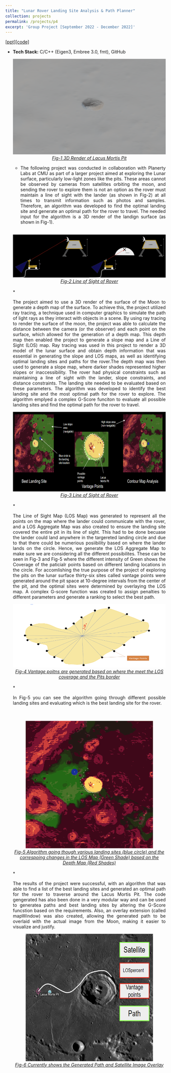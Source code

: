 ```yaml
---
title: "Lunar Rover Landing Site Analysis & Path Planner"
collection: projects
permalink: /projects/p4
excerpt: 'Group Project [September 2022 - December 2022]'
---
```


[[ppt]](https://docs.google.com/presentation/d/14eA6XsbJ2c8gRGJ7MdhdhHJT0oORI3D_/edit?usp=sharing&ouid=114350528429388663351&rtpof=true&sd=true)[[code]](https://github.com/FanFeast/Landing_Site_Navigation_and_Path_Planning)


* <b>Tech Stack:</b> C/C++ (Eigen3, Embree 3.0, fmt), GitHub 
  <div style="text-align:center">
    <img src="/images/Lunar_project_pit_3d.png" alt="PIT" style="width:500px;height:300px;">
  </div>
  <figcaption style="text-align: center;"><u><em>Fig-1 3D Render of Lacus Mortis Pit</em></u></figcaption>
  
  * <p style="text-align: justify;">The following project was conducted in collaboration with Planerty Labs at CMU as part of a larger project aimed at exploring the Lunar surface,     particularly low-light zones like the pits. These areas cannot be observed by cameras from satellites orbiting the moon, and sending the rover to explore   them is not an option as the rover must maintain a line of sight with the lander (as shown in Fig-2) at all times to transmit information such as photos  and samples. Therefore, an algorithm was developed to find the optimal landing site and generate an optimal path for the rover to travel. The needed input  for the algorithm is a 3D render of the landign surface (as shown in Fig-1).</p>
  <br>
  <div style="display: flex; flex-direction: row; justify-content: center; align-items: center;">
    <div style="width: 50%; text-align: center;">
      <img src="/images/Lunar_project_LOS1.png" style="width: 100%;" />
    </div>
    <div style="width: 50%; text-align: center;">
      <img src="/images/Lunar_project_LOS2.png" style="width: 100%;" />
    </div>
  </div>
  <figcaption style="text-align: center;"><em><u>Fig-2 Line of Sight of Rover</u></em></figcaption>
  <br>
  * <p style="text-align: justify;">The project aimed to use a 3D render of the surface of the Moon to generate a depth map of the surface. To achieve this, the project utilized ray tracing, a technique used in computer graphics to simulate the path of light rays as they interact with objects in a scene. By using ray tracing to render the surface of the moon, the project was able to calculate the distance between the camera (or the observer) and each point on the surface, which allowed for the generation of a depth map. This depth map then enabled the project to generate a slope map and a Line of Sight (LOS) map. Ray tracing was used in this project to render a 3D model of the lunar surface and obtain depth information that was essential in generating the slope and LOS maps, as well as identifying optimal landing sites and paths for the rover.The depth map was then used to generate a slope map, where darker shades represented higher slopes or inaccessibility. The rover had physical constraints such as maintaining a line of sight with the lander, slope constraints, and distance constraints. The landing site needed to be evaluated based on these parameters. The algorithm was developed to identify the best landing site and the most optimal path for the rover to explore. The algorithm emplyed a complex G-Score funciton to evaluate all possible landing sites and find the optimal path for the rover to travel.</p>

  <div style="text-align:center">
    <img src="/images/Lunar_project_output.png" alt="output" style="width:500px;height:250px;">
  </div>
  <figcaption style="text-align: center;"><em><u>Fig-3 Line of Sight of Rover</u></em></figcaption>
  <br>
  * <p style="text-align: justify;">The Line of Sight Map (LOS Map) was generated to represent all the points on the map where the lander could communicate with the rover, and a LOS Aggregate Map was also created to ensure the landing site covered the entire pit in its line of sight. This had to be done becuase the lander could land anywhere in the targereted landing circle and due to that there could be numerious posiibility based on where the lander lands on the circle. Hence, we generate the LOS Aggregate Map to make sure we are considering all the different possibilites. These can be seen in Fig-3 and Fig-5 where the different intensity of Green shows the Coverage of the paticialr points based on different landing locations in the circle. For accomlishing the true purpose of the project of exploring the pits on the lunar surface thirty-six sites called vantage points were generated around the pit space at 10-degree intervals from the center of the pit, and the optimal sites were determined by overlaying the LOS map. A complex G-score function was created to assign penalties to different parameters and generate a ranking to select the best path.</p>

  <div style="text-align:center">
    <img src="/images/Lunar_project_Vantage_Point_generation.png" alt="Vantage Point Generation" style="width:500px;height:200px;">
  </div>
  <figcaption style="text-align: center;"><u><em>Fig-4 Vantage poitns are generated based on where the meet the LOS coverage and the Pits border</em></u></figcaption>
  <br>
  * <p style="text-align: justify;">In Fig-5 you can see the algorithm going through different possible landing sites and evaluating which is the best landing site for the rover.</p> 
  <br><br>
  
  <div style="text-align:center">
    <img src="/images/Lunar_project_Site_Evaluator_Working.gif" alt="Working" style="width:400px;height:400px;">
  </div>

  <figcaption style="text-align: center;"><u><em>Fig-5 Algorithm going though various landing sites (blue circle) and the 
    correspoing changes in the LOS Map (Green Shade) based on the Depth Map (Red Shades)</em></u></figcaption>

  <br>
  * <p style="text-align: justify;">The results of the project were successful, with an algorithm that was able to find a list of the best landing sites and generated an optimal path for the rover to traverse around the Lacus Mortis Pit. The code gengerated has also been done in a very modular way and can be used to generatea paths and best landing sites by altering the G-Score funcstion based on the requirements. Also, an overlay extension (called mapWindow) was also created, allowing the generated path to be overlaid with the actual image from the Moon, making it easier to visualize and justify.</p>

  <div style="text-align:center">
    <img src="/images/Lunar_project_overlay.png" alt="Overlay" style="width:400px;height:400px;">
  </div>
  <figcaption style="text-align: center;"><u><em>Fig-6 Currently shows the Generated Path and Satellite Image Overlay</em></u></figcaption>
